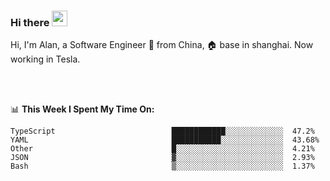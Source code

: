 ### Hi there <img src="https://media.giphy.com/media/hvRJCLFzcasrR4ia7z/giphy.gif" width="25px">

<!-- ![visitors](https://visitor-badge.glitch.me/badge?page_id=dislfyer.dislfyer) -->

Hi, I'm Alan, a Software Engineer 🚀 from China, 🏠 base in shanghai. Now working in Tesla.

<br/>
<br/>

📊 **This Week I Spent My Time On:**


<!--START_SECTION:waka-->

```text
TypeScript                          ████████████░░░░░░░░░░░░░  47.2%
YAML                                ███████████░░░░░░░░░░░░░░  43.68%
Other                               █░░░░░░░░░░░░░░░░░░░░░░░░  4.21%
JSON                                ▓░░░░░░░░░░░░░░░░░░░░░░░░  2.93%
Bash                                ▒░░░░░░░░░░░░░░░░░░░░░░░░  1.37%
```

<!--END_SECTION:waka-->

<!--
**About Me:**
 -->
